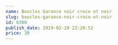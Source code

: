```yaml
---
name: Boucles Garance noir croco et noir
slug: boucles-garance-noir-croco-et-noir
id: 6300
publish_date: 2019-02-20 22:20:52
price: 30
---
```

